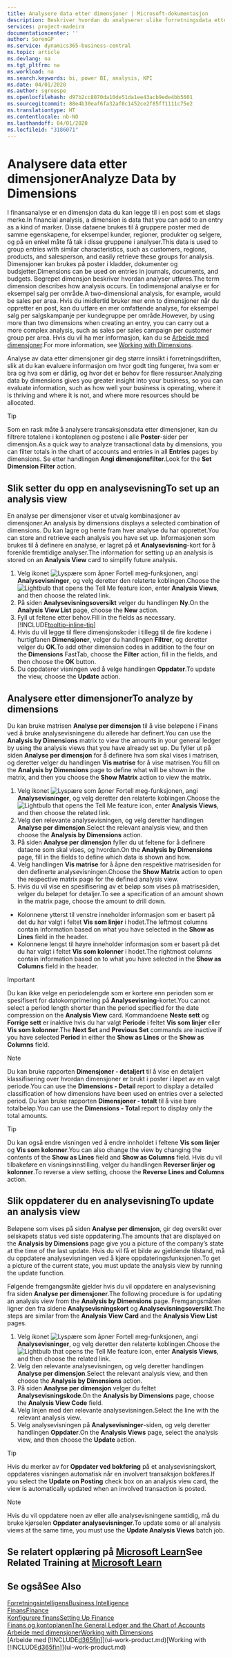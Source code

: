 ```yaml
---
title: Analysere data etter dimensjoner | Microsoft-dokumentasjon
description: Beskriver hvordan du analyserer ulike forretningsdata etter dimensjoner.
services: project-madeira
documentationcenter: ''
author: SorenGP
ms.service: dynamics365-business-central
ms.topic: article
ms.devlang: na
ms.tgt_pltfrm: na
ms.workload: na
ms.search.keywords: bi, power BI, analysis, KPI
ms.date: 04/01/2020
ms.author: sgroespe
ms.openlocfilehash: d97b2cc8070da10de51da1ee43acb9ede4bb5601
ms.sourcegitcommit: 88e4b30eaf6fa32af0c1452ce2f85ff1111c75e2
ms.translationtype: HT
ms.contentlocale: nb-NO
ms.lasthandoff: 04/01/2020
ms.locfileid: "3186071"
---
```

#  <a name="analyze-data-by-dimensions"></a><span data-ttu-id="abf73-103">Analysere data etter dimensjoner</span><span class="sxs-lookup"><span data-stu-id="abf73-103">Analyze Data by Dimensions</span></span>
<span data-ttu-id="abf73-104">I finansanalyse er en dimensjon data du kan legge til i en post som et slags merke.</span><span class="sxs-lookup"><span data-stu-id="abf73-104">In financial analysis, a dimension is data that you can add to an entry as a kind of marker.</span></span> <span data-ttu-id="abf73-105">Disse dataene brukes til å gruppere poster med de samme egenskapene, for eksempel kunder, regioner, produkter og selgere, og på en enkel måte få tak i disse gruppene i analyser.</span><span class="sxs-lookup"><span data-stu-id="abf73-105">This data is used to group entries with similar characteristics, such as customers, regions, products, and salesperson, and easily retrieve these groups for analysis.</span></span> <span data-ttu-id="abf73-106">Dimensjoner kan brukes på poster i kladder, dokumenter og budsjetter.</span><span class="sxs-lookup"><span data-stu-id="abf73-106">Dimensions can be used on entries in journals, documents, and budgets.</span></span> <span data-ttu-id="abf73-107">Begrepet dimensjon beskriver hvordan analyser utføres.</span><span class="sxs-lookup"><span data-stu-id="abf73-107">The term dimension describes how analysis occurs.</span></span> <span data-ttu-id="abf73-108">En todimensjonal analyse er for eksempel salg per område.</span><span class="sxs-lookup"><span data-stu-id="abf73-108">A two-dimensional analysis, for example, would be sales per area.</span></span> <span data-ttu-id="abf73-109">Hvis du imidlertid bruker mer enn to dimensjoner når du oppretter en post, kan du utføre en mer omfattende analyse, for eksempel salg per salgskampanje per kundegruppe per område.</span><span class="sxs-lookup"><span data-stu-id="abf73-109">However, by using more than two dimensions when creating an entry, you can carry out a more complex analysis, such as sales per sales campaign per customer group per area.</span></span> <span data-ttu-id="abf73-110">Hvis du vil ha mer informasjon, kan du se [Arbeide med dimensjoner](finance-dimensions.md).</span><span class="sxs-lookup"><span data-stu-id="abf73-110">For more information, see [Working with Dimensions](finance-dimensions.md).</span></span>

<span data-ttu-id="abf73-111">Analyse av data etter dimensjoner gir deg større innsikt i forretningsdriften, slik at du kan evaluere informasjon om hvor godt ting fungerer, hva som er bra og hva som er dårlig, og hvor det er behov for flere ressurser.</span><span class="sxs-lookup"><span data-stu-id="abf73-111">Analyzing data by dimensions gives you greater insight into your business, so you can evaluate information, such as how well your business is operating, where it is thriving and where it is not, and where more resources should be allocated.</span></span>

> [!TIP]
> <span data-ttu-id="abf73-112">Som en rask måte å analysere transaksjonsdata etter dimensjoner, kan du filtrere totalene i kontoplanen og postene i alle **Poster**-sider per dimensjon.</span><span class="sxs-lookup"><span data-stu-id="abf73-112">As a quick way to analyze transactional data by dimensions, you can filter totals in the chart of accounts and entries in all **Entries** pages by dimensions.</span></span> <span data-ttu-id="abf73-113">Se etter handlingen **Angi dimensjonsfilter**.</span><span class="sxs-lookup"><span data-stu-id="abf73-113">Look for the **Set Dimension Filter** action.</span></span>

## <a name="to-set-up-an-analysis-view"></a><span data-ttu-id="abf73-114">Slik setter du opp en analysevisning</span><span class="sxs-lookup"><span data-stu-id="abf73-114">To set up an analysis view</span></span>  
<span data-ttu-id="abf73-115">En analyse per dimensjoner viser et utvalg kombinasjoner av dimensjoner.</span><span class="sxs-lookup"><span data-stu-id="abf73-115">An analysis by dimensions displays a selected combination of dimensions.</span></span> <span data-ttu-id="abf73-116">Du kan lagre og hente fram hver analyse du har opprettet.</span><span class="sxs-lookup"><span data-stu-id="abf73-116">You can store and retrieve each analysis you have set up.</span></span> <span data-ttu-id="abf73-117">Informasjonen som brukes til å definere en analyse, er lagret på et **Analysevisning**-kort for å forenkle fremtidige analyser.</span><span class="sxs-lookup"><span data-stu-id="abf73-117">The information for setting up an analysis is stored on an **Analysis View** card to simplify future analysis.</span></span>  

1. <span data-ttu-id="abf73-118">Velg ikonet ![Lyspære som åpner Fortell meg-funksjonen](media/ui-search/search_small.png "Fortell hva du vil gjøre"), angi **Analysevisninger**, og velg deretter den relaterte koblingen.</span><span class="sxs-lookup"><span data-stu-id="abf73-118">Choose the ![Lightbulb that opens the Tell Me feature](media/ui-search/search_small.png "Tell me what you want to do") icon, enter **Analysis Views**, and then choose the related link.</span></span>  
2. <span data-ttu-id="abf73-119">På siden **Analysevisningsoversikt** velger du handlingen **Ny**.</span><span class="sxs-lookup"><span data-stu-id="abf73-119">On the **Analysis View List** page, choose the **New** action.</span></span>
3. <span data-ttu-id="abf73-120">Fyll ut feltene etter behov.</span><span class="sxs-lookup"><span data-stu-id="abf73-120">Fill in the fields as necessary.</span></span> [!INCLUDE[tooltip-inline-tip](includes/tooltip-inline-tip_md.md)]
4. <span data-ttu-id="abf73-121">Hvis du vil legge til flere dimensjonskoder i tillegg til de fire kodene i hurtigfanen **Dimensjoner**, velger du handlingen **Filtrer**, og deretter velger du **OK**.</span><span class="sxs-lookup"><span data-stu-id="abf73-121">To add other dimension codes in addition to the four on the **Dimensions** FastTab, choose the **Filter** action, fill in the fields, and then choose the **OK** button.</span></span>  
5. <span data-ttu-id="abf73-122">Du oppdaterer visningen ved å velge handlingen **Oppdater**.</span><span class="sxs-lookup"><span data-stu-id="abf73-122">To update the view, choose the **Update** action.</span></span>

## <a name="to-analyze-by-dimensions"></a><span data-ttu-id="abf73-123">Analysere etter dimensjoner</span><span class="sxs-lookup"><span data-stu-id="abf73-123">To analyze by dimensions</span></span>
<span data-ttu-id="abf73-124">Du kan bruke matrisen **Analyse per dimensjon** til å vise beløpene i Finans ved å bruke analysevisningene du allerede har definert.</span><span class="sxs-lookup"><span data-stu-id="abf73-124">You can use the **Analysis by Dimensions** matrix to view the amounts in your general ledger by using the analysis views that you have already set up.</span></span> <span data-ttu-id="abf73-125">Du fyller ut på siden **Analyse per dimensjon** for å definere hva som skal vises i matrisen, og deretter velger du handlingen **Vis matrise** for å vise matrisen.</span><span class="sxs-lookup"><span data-stu-id="abf73-125">You fill on the **Analysis by Dimensions** page to define what will be shown in the matrix, and then you choose the **Show Matrix** action to view the matrix.</span></span>  

1. <span data-ttu-id="abf73-126">Velg ikonet ![Lyspære som åpner Fortell meg-funksjonen](media/ui-search/search_small.png "Fortell hva du vil gjøre"), angi **Analysevisninger**, og velg deretter den relaterte koblingen.</span><span class="sxs-lookup"><span data-stu-id="abf73-126">Choose the ![Lightbulb that opens the Tell Me feature](media/ui-search/search_small.png "Tell me what you want to do") icon, enter **Analysis Views**, and then choose the related link.</span></span>  
2. <span data-ttu-id="abf73-127">Velg den relevante analysevisningen, og velg deretter handlingen **Analyse per dimensjon**.</span><span class="sxs-lookup"><span data-stu-id="abf73-127">Select the relevant analysis view,  and then choose the **Analysis by Dimensions** action.</span></span>
3. <span data-ttu-id="abf73-128">På siden **Analyse per dimensjon** fyller du ut feltene for å definere dataene som skal vises, og hvordan.</span><span class="sxs-lookup"><span data-stu-id="abf73-128">On the **Analysis by Dimensions** page, fill in the fields to define which data is shown and how.</span></span>
4. <span data-ttu-id="abf73-129">Velg handlingen **Vis matrise** for å åpne den respektive matrisesiden for den definerte analysevisningen.</span><span class="sxs-lookup"><span data-stu-id="abf73-129">Choose the **Show Matrix** action to open the respective matrix page for the defined analysis view.</span></span>
5. <span data-ttu-id="abf73-130">Hvis du vil vise en spesifisering av et beløp som vises på matrisesiden, velger du beløpet for detaljer.</span><span class="sxs-lookup"><span data-stu-id="abf73-130">To see a specification of an amount shown in the matrix page, choose the amount to drill down.</span></span>  

- <span data-ttu-id="abf73-131">Kolonnene ytterst til venstre inneholder informasjon som er basert på det du har valgt i feltet **Vis som linjer** i hodet.</span><span class="sxs-lookup"><span data-stu-id="abf73-131">The leftmost columns contain information based on what you have selected in the **Show as Lines** field in the header.</span></span>  
- <span data-ttu-id="abf73-132">Kolonnene lengst til høyre inneholder informasjon som er basert på det du har valgt i feltet **Vis som kolonner** i hodet.</span><span class="sxs-lookup"><span data-stu-id="abf73-132">The rightmost columns contain information based on to what you have selected in the **Show as Columns** field in the header.</span></span>

> [!IMPORTANT]  
>   <span data-ttu-id="abf73-133">Du kan ikke velge en periodelengde som er kortere enn perioden som er spesifisert for datokomprimering på **Analysevisning**-kortet.</span><span class="sxs-lookup"><span data-stu-id="abf73-133">You cannot select a period length shorter than the period specified for the date compression on the **Analysis View** card.</span></span> <span data-ttu-id="abf73-134">Kommandoene **Neste sett** og **Forrige sett** er inaktive hvis du har valgt **Periode** i feltet **Vis som linjer** eller **Vis som kolonner**.</span><span class="sxs-lookup"><span data-stu-id="abf73-134">The **Next Set** and **Previous Set** commands are inactive if you have selected **Period** in either the **Show as Lines** or the **Show as Columns** field.</span></span>  

> [!NOTE]  
>   <span data-ttu-id="abf73-135">Du kan bruke rapporten **Dimensjoner - detaljert** til å vise en detaljert klassifisering over hvordan dimensjoner er brukt i poster i løpet av en valgt periode.</span><span class="sxs-lookup"><span data-stu-id="abf73-135">You can use the **Dimensions - Detail** report to display a detailed classification of how dimensions have been used on entries over a selected period.</span></span> <span data-ttu-id="abf73-136">Du kan bruke rapporten **Dimensjoner - totalt** til å vise bare totalbeløp.</span><span class="sxs-lookup"><span data-stu-id="abf73-136">You can use the **Dimensions - Total** report to display only the total amounts.</span></span>  

> [!TIP]  
>   <span data-ttu-id="abf73-137">Du kan også endre visningen ved å endre innholdet i feltene **Vis som linjer** og **Vis som kolonner**.</span><span class="sxs-lookup"><span data-stu-id="abf73-137">You can also change the view by changing the contents of the **Show as Lines** field and **Show as Columns** field.</span></span> <span data-ttu-id="abf73-138">Hvis du vil tilbakeføre en visningsinnstilling, velger du handlingen **Reverser linjer og kolonner**.</span><span class="sxs-lookup"><span data-stu-id="abf73-138">To reverse a view setting, choose the **Reverse Lines and Columns** action.</span></span>

## <a name="to-update-an-analysis-view"></a><span data-ttu-id="abf73-139">Slik oppdaterer du en analysevisning</span><span class="sxs-lookup"><span data-stu-id="abf73-139">To update an analysis view</span></span>  
<span data-ttu-id="abf73-140">Beløpene som vises på siden **Analyse per dimensjon**, gir deg oversikt over selskapets status ved siste oppdatering.</span><span class="sxs-lookup"><span data-stu-id="abf73-140">The amounts that are displayed on the **Analysis by Dimensions** page give you a picture of the company’s state at the time of the last update.</span></span> <span data-ttu-id="abf73-141">Hvis du vil få et bilde av gjeldende tilstand, må du oppdatere analysevisningen ved å kjøre oppdateringsfunksjonen.</span><span class="sxs-lookup"><span data-stu-id="abf73-141">To get a picture of the current state, you must update the analysis view by running the update function.</span></span>

<span data-ttu-id="abf73-142">Følgende fremgangsmåte gjelder hvis du vil oppdatere en analysevisning fra siden **Analyse per dimensjoner**.</span><span class="sxs-lookup"><span data-stu-id="abf73-142">The following procedure is for updating an analysis view from the **Analysis by Dimensions** page.</span></span> <span data-ttu-id="abf73-143">Fremgangsmåten ligner den fra sidene **Analysevisningskort** og **Analysevisningsoversikt**.</span><span class="sxs-lookup"><span data-stu-id="abf73-143">The steps are similar from the **Analysis View Card** and the **Analysis View List** pages.</span></span>  

1. <span data-ttu-id="abf73-144">Velg ikonet ![Lyspære som åpner Fortell meg-funksjonen](media/ui-search/search_small.png "Fortell hva du vil gjøre"), angi **Analysevisninger**, og velg deretter den relaterte koblingen.</span><span class="sxs-lookup"><span data-stu-id="abf73-144">Choose the ![Lightbulb that opens the Tell Me feature](media/ui-search/search_small.png "Tell me what you want to do") icon, enter **Analysis Views**, and then choose the related link.</span></span>
2. <span data-ttu-id="abf73-145">Velg den relevante analysevisningen, og velg deretter handlingen **Analyse per dimensjon**.</span><span class="sxs-lookup"><span data-stu-id="abf73-145">Select the relevant analysis view,  and then choose the **Analysis by Dimensions** action.</span></span>
2. <span data-ttu-id="abf73-146">På siden **Analyse per dimensjon** velger du feltet **Analysevisningskode**.</span><span class="sxs-lookup"><span data-stu-id="abf73-146">On the **Analysis by Dimensions** page, choose the **Analysis View Code** field.</span></span>  
3. <span data-ttu-id="abf73-147">Velg linjen med den relevante analysevisningen.</span><span class="sxs-lookup"><span data-stu-id="abf73-147">Select the line with the relevant analysis view.</span></span>  
4. <span data-ttu-id="abf73-148">Velg analysevisningen på **Analysevisninger**-siden, og velg deretter handlingen **Oppdater**.</span><span class="sxs-lookup"><span data-stu-id="abf73-148">On the **Analysis Views** page, select the analysis view, and then choose the **Update** action.</span></span>  

> [!TIP]  
>   <span data-ttu-id="abf73-149">Hvis du merker av for **Oppdater ved bokføring** på et analysevisningskort, oppdateres visningen automatisk når en involvert transaksjon bokføres.</span><span class="sxs-lookup"><span data-stu-id="abf73-149">If you select the **Update on Posting** check box on an analysis view card, the view is automatically updated when an involved transaction is posted.</span></span>

> [!NOTE]  
>   <span data-ttu-id="abf73-150">Hvis du vil oppdatere noen av eller alle analysevisningene samtidig, må du bruke kjørselen **Oppdater analysevisninger**.</span><span class="sxs-lookup"><span data-stu-id="abf73-150">To update some or all analysis views at the same time, you must use the **Update Analysis Views** batch job.</span></span>  

## <a name="see-related-training-at-microsoft-learn"></a><span data-ttu-id="abf73-151">Se relatert opplæring på [Microsoft Learn](/learn/modules/dimensions-financial-reports-dynamics-365-business-central/index)</span><span class="sxs-lookup"><span data-stu-id="abf73-151">See Related Training at [Microsoft Learn](/learn/modules/dimensions-financial-reports-dynamics-365-business-central/index)</span></span>

## <a name="see-also"></a><span data-ttu-id="abf73-152">Se også</span><span class="sxs-lookup"><span data-stu-id="abf73-152">See Also</span></span>
[<span data-ttu-id="abf73-153">Forretningsintelligens</span><span class="sxs-lookup"><span data-stu-id="abf73-153">Business Intelligence</span></span>](bi.md)  
[<span data-ttu-id="abf73-154">Finans</span><span class="sxs-lookup"><span data-stu-id="abf73-154">Finance</span></span>](finance.md)  
[<span data-ttu-id="abf73-155">Konfigurere finans</span><span class="sxs-lookup"><span data-stu-id="abf73-155">Setting Up Finance</span></span>](finance-setup-finance.md)  
[<span data-ttu-id="abf73-156">Finans og kontoplanen</span><span class="sxs-lookup"><span data-stu-id="abf73-156">The General Ledger and the Chart of Accounts</span></span>](finance-general-ledger.md)  
[<span data-ttu-id="abf73-157">Arbeide med dimensjoner</span><span class="sxs-lookup"><span data-stu-id="abf73-157">Working with Dimensions</span></span>](finance-dimensions.md)  
<span data-ttu-id="abf73-158">[Arbeide med [!INCLUDE[d365fin](includes/d365fin_md.md)]](ui-work-product.md)</span><span class="sxs-lookup"><span data-stu-id="abf73-158">[Working with [!INCLUDE[d365fin](includes/d365fin_md.md)]](ui-work-product.md)</span></span>  
